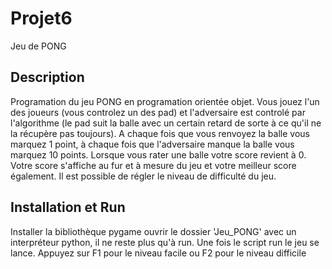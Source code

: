 # Projet6
Jeu de PONG

## Description
Programation du jeu PONG en programation orientée objet. Vous jouez l'un des joueurs (vous controlez un des pad) et l'adversaire est controlé par l'algorithme (le pad suit la balle avec un certain retard de sorte à ce qu'il ne la récupère pas toujours). A chaque fois que vous renvoyez la balle vous marquez 1 point, à chaque fois que l'adversaire manque la balle vous marquez 10 points. Lorsque vous rater une balle votre score revient à 0. Votre score s'affiche au fur et à mesure du jeu et votre meilleur score également. Il est possible de régler le niveau de difficulté du jeu.

## Installation et Run
Installer la bibliothèque pygame ouvrir le dossier  'Jeu_PONG' avec un interpréteur python, il ne reste plus qu'à run.
Une fois le script run le jeu se lance. Appuyez sur F1 pour le niveau facile ou F2 pour le niveau difficile
